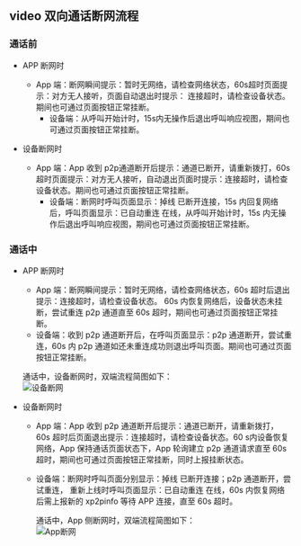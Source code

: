 ## video 双向通话断网流程

### 通话前
    
   *  APP 断网时
       *  App 端：断网瞬间提示：暂时无网络，请检查网络状态，60s超时页面提示：对方无人接听，页面自动退出时提示： 连接超时，请检查设备状态。期间也可通过页面按钮正常挂断。
           *  设备端：从呼叫开始计时，15s内无操作后退出呼叫响应视图，期间也可通过页面按钮正常挂断。

   *  设备断网时
       * App 端：App 收到 p2p通道断开后提示：通道已断开，请重新拨打，60s超时页面提示：对方无人接听，自动退出页面时提示：连接超时，请检查设备状态。期间也可通过页面按钮正常挂断。   
           * 设备端：断网时呼叫页面显示：掉线 已断开连接，15s 内回复网络后，呼叫页面显示：已自动重连 在线，从呼叫开始计时，15s 内无操作后退出呼叫响应视图，期间也可通过页面按钮正常挂断。


### 通话中    

   *  APP 断网时
       * App 端：断网瞬间提示：暂时无网络，请检查网络状态，60s 超时后退出提示：连接超时，请检查设备状态。 60s 内恢复网络后，设备状态未挂断，尝试重连 p2p 通道直至 60s 超时，期间也可通过页面按钮正常挂断。   
       * 设备端：收到 p2p 通道断开后，在呼叫页面显示：p2p 通道断开，尝试重连，60s 内 p2p 通道如还未重连成功则退出呼叫页面。期间也可通过页面按钮正常挂断。
       
       通话中，设备断网时，双端流程简图如下：   
       ![设备断网](https://github.com/tencentyun/iot-link-ios/wiki/image/Two-way_audio_video_DeviceNoNetwork.png)
       
   *  设备断网时
       * App 端：App 收到 p2p 通道断开后提示：通道已断开，请重新拨打， 60s 超时后页面退出提示：连接超时，请检查设备状态。60 s内设备恢复网络，App 保持通话页面状态下，App 轮询建立 p2p 通道请求直至 60s 超时，期间也可通过页面按钮正常挂断，同时上报挂断状态。    
       * 设备端：断网时呼叫页面分别显示：掉线 已断开连接；p2p 通道断开，尝试重连， 重新上线时呼叫页面显示：已自动重连 在线，60s 内恢复网络后需上报新的 xp2pinfo 等待 APP 连接，直至 60s 超时。
      
           通话中，App 侧断网时，双端流程简图如下：    
       ![App断网](https://github.com/tencentyun/iot-link-ios/wiki/image/Two-way_audio_video_AppNoNetwork.png)
    

